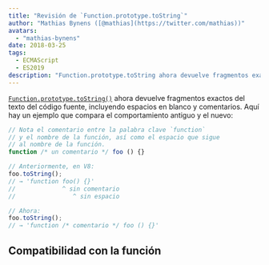 ```yaml
---
title: "Revisión de `Function.prototype.toString`"
author: "Mathias Bynens ([@mathias](https://twitter.com/mathias))"
avatars: 
  - "mathias-bynens"
date: 2018-03-25
tags: 
  - ECMAScript
  - ES2019
description: "Function.prototype.toString ahora devuelve fragmentos exactos del texto del código fuente, incluyendo espacios en blanco y comentarios."
---
```

[`Function.prototype.toString()`](https://tc39.es/Function-prototype-toString-revision/) ahora devuelve fragmentos exactos del texto del código fuente, incluyendo espacios en blanco y comentarios. Aquí hay un ejemplo que compara el comportamiento antiguo y el nuevo:

<!--truncate-->
```js
// Nota el comentario entre la palabra clave `function`
// y el nombre de la función, así como el espacio que sigue
// al nombre de la función.
function /* un comentario */ foo () {}

// Anteriormente, en V8:
foo.toString();
// → 'function foo() {}'
//             ^ sin comentario
//                ^ sin espacio

// Ahora:
foo.toString();
// → 'function /* comentario */ foo () {}'
```

## Compatibilidad con la función

<feature-support chrome="66 /blog/v8-release-66#function-tostring"
                 firefox="yes"
                 safari="no"
                 nodejs="8"
                 babel="no"></feature-support>
